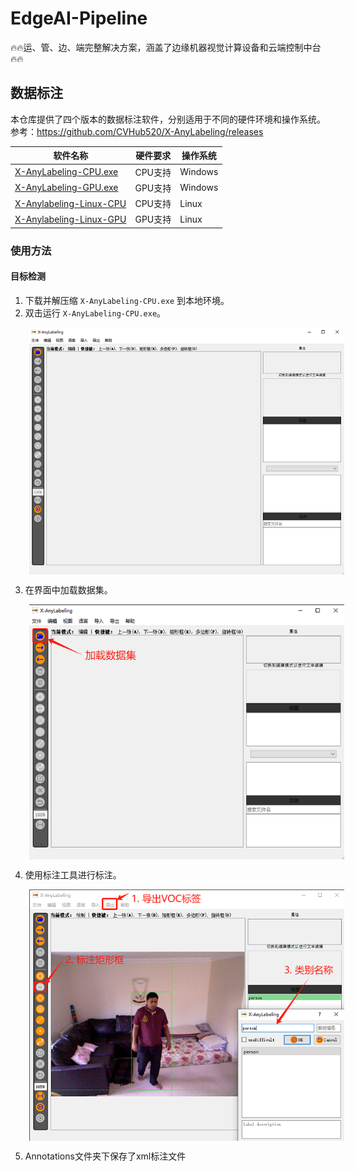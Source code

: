 # EdgeAI-Pipeline
🔥🔥运、管、边、端完整解决方案，涵盖了边缘机器视觉计算设备和云端控制中台🔥🔥

## 数据标注
本仓库提供了四个版本的数据标注软件，分别适用于不同的硬件环境和操作系统。  
参考：https://github.com/CVHub520/X-AnyLabeling/releases

| 软件名称                | 硬件要求      | 操作系统     |
|-------------------------|--------------|--------------|
| [X-AnyLabeling-CPU.exe](https://github.com/CVHub520/X-AnyLabeling/releases/download/v2.3.1/X-AnyLabeling-CPU.exe)   | CPU支持       | Windows      |
| [X-AnyLabeling-GPU.exe](https://github.com/CVHub520/X-AnyLabeling/releases/download/v2.3.1/X-AnyLabeling-GPU.exe)   | GPU支持       | Windows      |
| [X-Anylabeling-Linux-CPU](https://github.com/CVHub520/X-AnyLabeling/releases/download/v2.3.1/X-Anylabeling-Linux-CPU) | CPU支持       | Linux        |
| [X-Anylabeling-Linux-GPU](https://github.com/CVHub520/X-AnyLabeling/releases/download/v2.3.1/X-Anylabeling-Linux-GPU) | GPU支持       | Linux        |

### 使用方法
#### 目标检测
1. 下载并解压缩 `X-AnyLabeling-CPU.exe` 到本地环境。
2. 双击运行 `X-AnyLabeling-CPU.exe`。

<img src="annotation/images/1.png" alt="示例图片" style="float: left; margin-left: 30px;" />
<br style="clear: left;" />

3. 在界面中加载数据集。

<img src="annotation/images/2.png" alt="示例图片" style="float: left; margin-left: 30px;" />
<br style="clear: left;" />

4. 使用标注工具进行标注。

<img src="annotation/images/3.png" alt="示例图片" style="float: left; margin-left: 30px;" />
<br style="clear: left;" />

5. Annotations文件夹下保存了xml标注文件
